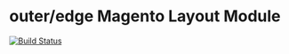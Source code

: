 outer/edge Magento Layout Module
============================================


[![Build Status](https://travis-ci.org/outeredge/magento-layout-module.svg?branch=master)](https://travis-ci.org/outeredge/magento-layout-module)